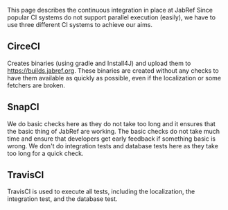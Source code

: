 This page describes the continuous integration in place at JabRef
Since popular CI systems do not support parallel execution (easily), we have to use three different CI systems to achieve our aims.

## CirceCI

Creates binaries (using gradle and Install4J) and upload them to <https://builds.jabref.org>.
These binaries are created without any checks to have them available as quickly as possible, even if the localization or some fetchers are broken.

## SnapCI

We do basic checks here as they do not take too long and it ensures that the basic thing of JabRef are working.
The basic checks do not take much time and ensure that developers get early feedback if something basic is wrong.
We don't do integration tests and database tests here as they take too long for a quick check.

## TravisCI

TravisCI is used to execute all tests, including the localization, the integration test, and the database test.

